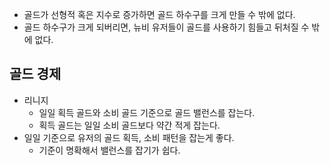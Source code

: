 - 골드가 선형적 혹은 지수로 증가하면 골드 하수구를 크게 만들 수 밖에 없다. 
- 골드 하수구가 크게 되버리면, 뉴비 유저들이 골드를 사용하기 힘들고 뒤처질 수 밖에 없다. 

## 골드 경제
- 리니지
	-  일일 획득 골드와 소비 골드 기준으로 골드 밸런스를 잡는다.
	-  획득 골드는 일일 소비 골드보다 약간 적게 잡는다. 
- 일일 기준으로 유저의 골드 획득, 소비 패턴을 잡는게 좋다. 
	- 기준이 명확해서 밸런스를 잡기가 쉽다. 